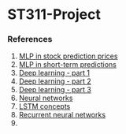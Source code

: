 # ST311-Project

### References
1. [MLP in stock prediction prices](https://10mohi6.medium.com/super-easy-python-stock-price-forecasting-using-multilayer-perceptron-machine-learning-4f1d1ef9650)
2. [MLP in short-term predictions](https://www.researchgate.net/publication/220798177_Short-term_stock_price_prediction_using_MLP_in_moving_simulation_mode)
3. [Deep learning - part 1](https://d2l.ai/)
4. [Deep learning - part 2](https://tanthiamhuat.files.wordpress.com/2018/03/deeplearningwithpython.pdf)
5. [Deep learning - part 3](http://alvarestech.com/temp/deep/Python%20Deep%20Learning%20Exploring%20deep%20learning%20techniques,%20neural%20network%20architectures%20and%20GANs%20with%20PyTorch,%20Keras%20and%20TensorFlow%20by%20Ivan%20Vasilev,%20Daniel%20Slater,%20Gianmario%20Spacagna,%20Peter%20Roelants,%20Va%20(z-lib.org).pdf)
6. [Neural networks](https://www.pdfdrive.com/neural-networks-and-deep-learning-a-textbook-e184020999.html)
7. [LSTM concepts](https://towardsdatascience.com/illustrated-guide-to-lstms-and-gru-s-a-step-by-step-explanation-44e9eb85bf21)
8. [Recurrent neural networks](https://www.youtube.com/watch?v=LHXXI4-IEns&ab_channel=TheA.I.Hacker-MichaelPhi)
9. 
